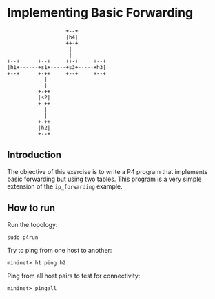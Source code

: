 # Implementing Basic Forwarding

```
                   +--+
                   |h4|
                   ++-+
                    |
                    |
+--+      +--+     ++-+     +--+
|h1+------+s1+-----+s3+-----+h3|
+--+      +-++     +--+     +--+
            |
            |
          +-++
          |s2|
          +-++
            |
            |
          +-++
          |h2|
          +--+
```

## Introduction

The objective of this exercise is to write a P4 program that
implements basic forwarding but using two tables. This program
is a very simple extension of the `ip_forwarding` example.


## How to run

Run the topology:

```
sudo p4run
```


Try to ping from one host to another:

```
mininet> h1 ping h2
```

Ping from all host pairs to test for connectivity:

```
mininet> pingall
```


